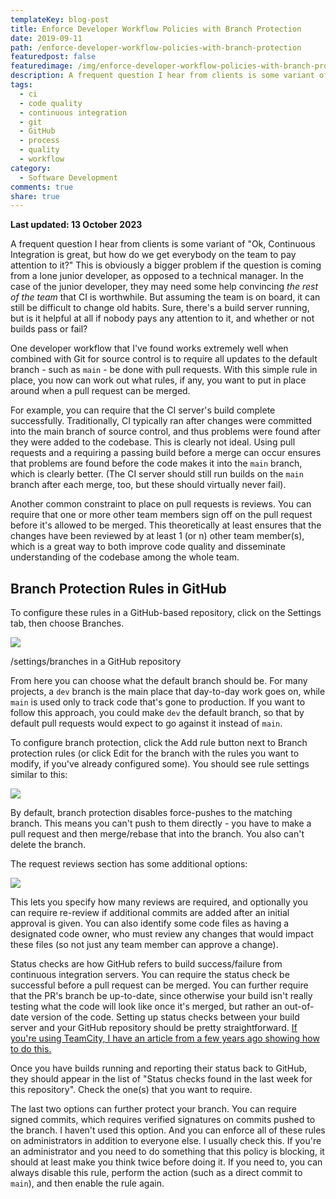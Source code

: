 ```yaml
---
templateKey: blog-post
title: Enforce Developer Workflow Policies with Branch Protection
date: 2019-09-11
path: /enforce-developer-workflow-policies-with-branch-protection
featuredpost: false
featuredimage: /img/enforce-developer-workflow-policies-with-branch-protection.png
description: A frequent question I hear from clients is some variant of "Ok, Continuous Integration is great, but how do we get everybody on the team to pay attention to it?" This is obviously a bigger problem if the question is coming from a lone junior developer, as opposed to a technical manager. In the case of the junior developer, they may need some help convincing _the rest of the team_ that CI is worthwhile. But assuming the team is on board, it can still be difficult to change old habits. Sure, there's a build server running, but is it helpful at all if nobody pays any attention to it, and whether or not builds pass or fail?
tags:
  - ci
  - code quality
  - continuous integration
  - git
  - GitHub
  - process
  - quality
  - workflow
category:
  - Software Development
comments: true
share: true
---
```


**Last updated: 13 October 2023**

A frequent question I hear from clients is some variant of "Ok, Continuous Integration is great, but how do we get everybody on the team to pay attention to it?" This is obviously a bigger problem if the question is coming from a lone junior developer, as opposed to a technical manager. In the case of the junior developer, they may need some help convincing _the rest of the team_ that CI is worthwhile. But assuming the team is on board, it can still be difficult to change old habits. Sure, there's a build server running, but is it helpful at all if nobody pays any attention to it, and whether or not builds pass or fail?

One developer workflow that I've found works extremely well when combined with Git for source control is to require all updates to the default branch - such as `main` - be done with pull requests. With this simple rule in place, you now can work out what rules, if any, you want to put in place around when a pull request can be merged.

For example, you can require that the CI server's build complete successfully. Traditionally, CI typically ran after changes were committed into the main branch of source control, and thus problems were found after they were added to the codebase. This is clearly not ideal. Using pull requests and a requiring a passing build before a merge can occur ensures that problems are found before the code makes it into the `main` branch, which is clearly better. (The CI server should still run builds on the `main` branch after each merge, too, but these should virtually never fail).

Another common constraint to place on pull requests is reviews. You can require that one or more other team members sign off on the pull request before it's allowed to be merged. This theoretically at least ensures that the changes have been reviewed by at least 1 (or n) other team member(s), which is a great way to both improve code quality and disseminate understanding of the codebase among the whole team.

## Branch Protection Rules in GitHub

To configure these rules in a GitHub-based repository, click on the Settings tab, then choose Branches.

![](/img/image-3-enforce.png)

/settings/branches in a GitHub repository

From here you can choose what the default branch should be. For many projects, a `dev` branch is the main place that day-to-day work goes on, while `main` is used only to track code that's gone to production. If you want to follow this approach, you could make `dev` the default branch, so that by default pull requests would expect to go against it instead of `main`.

To configure branch protection, click the Add rule button next to Branch protection rules (or click Edit for the branch with the rules you want to modify, if you've already configured some). You should see rule settings similar to this:

![](/img/image-4-enforce.png)

By default, branch protection disables force-pushes to the matching branch. This means you can't push to them directly - you have to make a pull request and then merge/rebase that into the branch. You also can't delete the branch.

The request reviews section has some additional options:

![](/img/image-6-enforce.png)

This lets you specify how many reviews are required, and optionally you can require re-review if additional commits are added after an initial approval is given. You can also identify some code files as having a designated code owner, who must review any changes that would impact these files (so not just any team member can approve a change).

Status checks are how GitHub refers to build success/failure from continuous integration servers. You can require the status check be successful before a pull request can be merged. You can further require that the PR's branch be up-to-date, since otherwise your build isn't really testing what the code will look like once it's merged, but rather an out-of-date version of the code. Setting up status checks between your build server and your GitHub repository should be pretty straightforward. [If you're using TeamCity, I have an article from a few years ago showing how to do this.](https://ardalis.com/4-tips-to-integrate-teamcity-and-github)

Once you have builds running and reporting their status back to GitHub, they should appear in the list of "Status checks found in the last week for this repository". Check the one(s) that you want to require.

The last two options can further protect your branch. You can require signed commits, which requires verified signatures on commits pushed to the branch. I haven't used this option. And you can enforce all of these rules on administrators in addition to everyone else. I usually check this. If you're an administrator and you need to do something that this policy is blocking, it should at least make you think twice before doing it. If you need to, you can always disable this rule, perform the action (such as a direct commit to `main`), and then enable the rule again.
